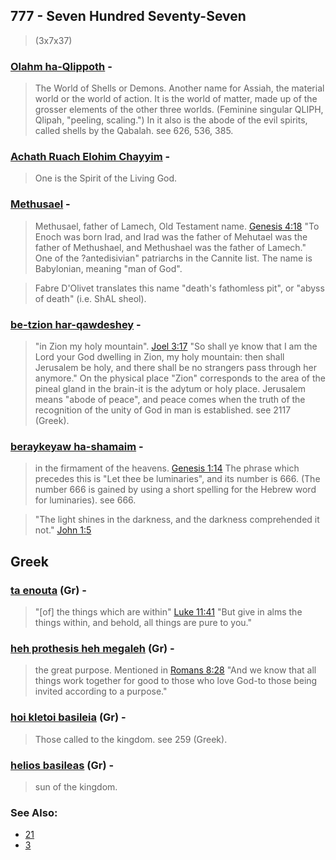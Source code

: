 ## 777 - Seven Hundred Seventy-Seven
> (3x7x37)

### [Olahm ha-Qlippoth](/keys/OVLM.HQLIPVTh) - 
> The World of Shells or Demons. Another name for Assiah, the material world or the world of action. It is the world of matter, made up of the grosser elements of the other three worlds. (Feminine singular QLIPH, Qlipah, "peeling, scaling.") In it also is the abode of the evil spirits, called shells by the Qabalah. see 626, 536, 385.

### [Achath Ruach Elohim Chayyim](/keys/AChTh.RVCh.ALHIM.ChIIM) - 
> One is the Spirit of the Living God.

### [Methusael](/keys/MThShAL) - 
> Methusael, father of Lamech, Old Testament name. [Genesis 4:18](http://biblehub.com//.htm) "To Enoch was born Irad, and Irad was the father of Mehutael was the father of Methushael, and Methushael was the father of Lamech." One of the ?antedisivian" patriarchs in the Cannite list. The name is Babylonian, meaning "man of God".

> Fabre D'Olivet translates this name "death's fathomless pit", or "abyss of death" (i.e. ShAL sheol).

### [be-tzion har-qawdeshey](/keys/BOIVN.HR-QDShI) - 
> "in Zion my holy mountain". [Joel 3:17](http://biblehub.com//.htm) "So shall ye know that I am the Lord your God dwelling in Zion, my holy mountain: then shall Jerusalem be holy, and there shall be no strangers pass through her anymore." On the physical place "Zion" corresponds to the area of the pineal gland in the brain-it is the adytum or holy place. Jerusalem means "abode of peace", and peace comes when the truth of the recognition of the unity of God in man is established. see 2117 (Greek).

### [beraykeyaw ha-shamaim](/keys/BRQIO.HShMIM) - 
> in the firmament of the heavens. [Genesis 1:14](http://biblehub.com//.htm) The phrase which precedes this is "Let thee be luminaries", and its number is 666. (The number 666 is gained by using a short spelling for the Hebrew word for luminaries). see 666.

> "The light shines in the darkness, and the darkness comprehended it not." [John 1:5](http://biblehub.com//.htm)

## Greek

### [ta enouta](/greek?word=ta+enouta) (Gr) - 
> "[of] the things which are within" [Luke 11:41](http://biblehub.com//.htm) "But give in alms the things within, and behold, all things are pure to you."

### [heh prothesis heh megaleh](/greek?word=heh+prothesis+heh+megaleh) (Gr) - 
> the great purpose. Mentioned in [Romans 8:28](http://biblehub.com//.htm) "And we know that all things work together for good to those who love God-to those being invited according to a purpose."

### [hoi kletoi basileia](/greek?word=hoi+kletoi+basileia) (Gr) - 
> Those called to the kingdom. see 259 (Greek).

### [helios basileas](/greek?word=helios+basileas) (Gr) - 
> sun of the kingdom.

### See Also:

- [21](21)
- [3](3)